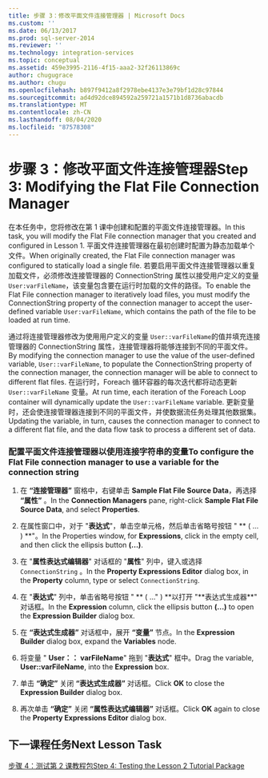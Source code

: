 ```yaml
---
title: 步骤 3：修改平面文件连接管理器 | Microsoft Docs
ms.custom: ''
ms.date: 06/13/2017
ms.prod: sql-server-2014
ms.reviewer: ''
ms.technology: integration-services
ms.topic: conceptual
ms.assetid: 459e3995-2116-4f15-aaa2-32f26113869c
author: chugugrace
ms.author: chugu
ms.openlocfilehash: b897f9412a8f2978ebe4137e3e79bf1d28c97844
ms.sourcegitcommit: ad4d92dce894592a259721a1571b1d8736abacdb
ms.translationtype: MT
ms.contentlocale: zh-CN
ms.lasthandoff: 08/04/2020
ms.locfileid: "87578308"
---
```

# <a name="step-3-modifying-the-flat-file-connection-manager"></a><span data-ttu-id="7c6bc-102">步骤 3：修改平面文件连接管理器</span><span class="sxs-lookup"><span data-stu-id="7c6bc-102">Step 3: Modifying the Flat File Connection Manager</span></span>
  <span data-ttu-id="7c6bc-103">在本任务中，您将修改在第 1 课中创建和配置的平面文件连接管理器。</span><span class="sxs-lookup"><span data-stu-id="7c6bc-103">In this task, you will modify the Flat File connection manager that you created and configured in Lesson 1.</span></span> <span data-ttu-id="7c6bc-104">平面文件连接管理器在最初创建时配置为静态加载单个文件。</span><span class="sxs-lookup"><span data-stu-id="7c6bc-104">When originally created, the Flat File connection manager was configured to statically load a single file.</span></span> <span data-ttu-id="7c6bc-105">若要启用平面文件连接管理器以重复加载文件，必须修改连接管理器的 ConnectionString 属性以接受用户定义的变量 `User:varFileName`，该变量包含要在运行时加载的文件的路径。</span><span class="sxs-lookup"><span data-stu-id="7c6bc-105">To enable the Flat File connection manager to iteratively load files, you must modify the ConnectionString property of the connection manager to accept the user-defined variable `User:varFileName`, which contains the path of the file to be loaded at run time.</span></span>  
  
 <span data-ttu-id="7c6bc-106">通过将连接管理器修改为使用用户定义的变量 `User::varFileName`的值并填充连接管理器的 ConnectionString 属性，连接管理器将能够连接到不同的平面文件。</span><span class="sxs-lookup"><span data-stu-id="7c6bc-106">By modifying the connection manager to use the value of the user-defined variable, `User::varFileName`, to populate the ConnectionString property of the connection manager, the connection manager will be able to connect to different flat files.</span></span> <span data-ttu-id="7c6bc-107">在运行时，Foreach 循环容器的每次迭代都将动态更新 `User::varFileName` 变量。</span><span class="sxs-lookup"><span data-stu-id="7c6bc-107">At run time, each iteration of the Foreach Loop container will dynamically update the `User::varFileName` variable.</span></span> <span data-ttu-id="7c6bc-108">更新变量时，还会使连接管理器连接到不同的平面文件，并使数据流任务处理其他数据集。</span><span class="sxs-lookup"><span data-stu-id="7c6bc-108">Updating the variable, in turn, causes the connection manager to connect to a different flat file, and the data flow task to process a different set of data.</span></span>  
  
### <a name="to-configure-the-flat-file-connection-manager-to-use-a-variable-for-the-connection-string"></a><span data-ttu-id="7c6bc-109">配置平面文件连接管理器以使用连接字符串的变量</span><span class="sxs-lookup"><span data-stu-id="7c6bc-109">To configure the Flat File connection manager to use a variable for the connection string</span></span>  
  
1.  <span data-ttu-id="7c6bc-110">在 **“连接管理器”** 窗格中，右键单击 **Sample Flat File Source Data**，再选择 **“属性”** 。</span><span class="sxs-lookup"><span data-stu-id="7c6bc-110">In the **Connection Managers** pane, right-click **Sample Flat File Source Data**, and select **Properties**.</span></span>  
  
2.  <span data-ttu-id="7c6bc-111">在属性窗口中，对于 "**表达式**"，单击空单元格，然后单击省略号按钮 " \*\* ( ... ) \*\*"。</span><span class="sxs-lookup"><span data-stu-id="7c6bc-111">In the Properties window, for **Expressions**, click in the empty cell, and then click the ellipsis button **(...)**.</span></span>  
  
3.  <span data-ttu-id="7c6bc-112">在 "**属性表达式编辑器**" 对话框的 "**属性**" 列中，键入或选择 `ConnectionString` 。</span><span class="sxs-lookup"><span data-stu-id="7c6bc-112">In the **Property Expressions Editor** dialog box, in the **Property** column, type or select `ConnectionString`.</span></span>  
  
4.  <span data-ttu-id="7c6bc-113">在 "**表达式**" 列中，单击省略号按钮 " \*\* ( ..." ) **以打开 "**表达式生成器\*\*" 对话框。</span><span class="sxs-lookup"><span data-stu-id="7c6bc-113">In the **Expression** column, click the ellipsis button **(...)** to open the **Expression Builder** dialog box.</span></span>  
  
5.  <span data-ttu-id="7c6bc-114">在 **“表达式生成器”** 对话框中，展开 **“变量”** 节点。</span><span class="sxs-lookup"><span data-stu-id="7c6bc-114">In the **Expression Builder** dialog box, expand the **Variables** node.</span></span>  
  
6.  <span data-ttu-id="7c6bc-115">将变量 " **User：： varFileName**" 拖到 "**表达式**" 框中。</span><span class="sxs-lookup"><span data-stu-id="7c6bc-115">Drag the variable, **User::varFileName**, into the **Expression** box.</span></span>  
  
7.  <span data-ttu-id="7c6bc-116">单击 **“确定”** 关闭 **“表达式生成器”** 对话框。</span><span class="sxs-lookup"><span data-stu-id="7c6bc-116">Click **OK** to close the **Expression Builder** dialog box.</span></span>  
  
8.  <span data-ttu-id="7c6bc-117">再次单击 **“确定”** 关闭 **“属性表达式编辑器”** 对话框。</span><span class="sxs-lookup"><span data-stu-id="7c6bc-117">Click **OK** again to close the **Property Expressions Editor** dialog box.</span></span>  
  
## <a name="next-lesson-task"></a><span data-ttu-id="7c6bc-118">下一课程任务</span><span class="sxs-lookup"><span data-stu-id="7c6bc-118">Next Lesson Task</span></span>  
 [<span data-ttu-id="7c6bc-119">步骤 4：测试第 2 课教程包</span><span class="sxs-lookup"><span data-stu-id="7c6bc-119">Step 4: Testing the Lesson 2 Tutorial Package</span></span>](../integration-services/lesson-2-4-testing-the-lesson-2-tutorial-package.md)  
  
  
